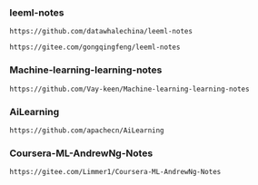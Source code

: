 ### leeml-notes

```
https://github.com/datawhalechina/leeml-notes
```

```
https://gitee.com/gongqingfeng/leeml-notes
```



### Machine-learning-learning-notes

```
https://github.com/Vay-keen/Machine-learning-learning-notes
```



### AiLearning

```
https://github.com/apachecn/AiLearning 
```



### Coursera-ML-AndrewNg-Notes

```
https://gitee.com/Limmer1/Coursera-ML-AndrewNg-Notes
```

